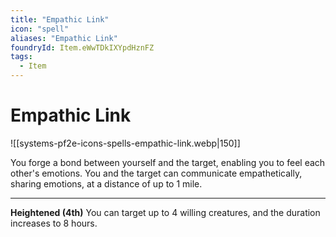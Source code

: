 ```yaml
---
title: "Empathic Link"
icon: "spell"
aliases: "Empathic Link"
foundryId: Item.eWwTDkIXYpdHznFZ
tags:
  - Item
---
```


# Empathic Link
![[systems-pf2e-icons-spells-empathic-link.webp|150]]

You forge a bond between yourself and the target, enabling you to feel each other's emotions. You and the target can communicate empathetically, sharing emotions, at a distance of up to 1 mile.

* * *

**Heightened (4th)** You can target up to 4 willing creatures, and the duration increases to 8 hours.
